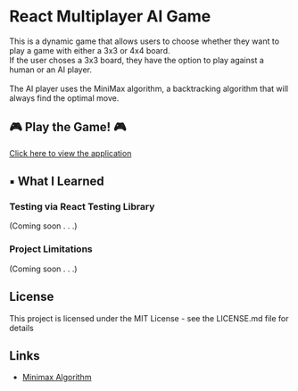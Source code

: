 
# React Multiplayer AI Game
This is a dynamic game that allows users to choose whether they want to play a game with either a 3x3 or 4x4 board.<br>
If the user choses a 3x3 board, they have the option to play against a human or an AI player.
<br><br>
The AI player uses the MiniMax algorithm, a backtracking algorithm that will always find the optimal move.

## :video_game: Play the Game! :video_game:	
[Click here to view the application](https://strangeforloop.github.io/react-mulitplayer-ai/)

## :black_small_square:	What I Learned
### Testing via React Testing Library
(Coming soon . . .)

### Project Limitations
(Coming soon . . .)

## License

This project is licensed under the MIT License - see the LICENSE.md file for details

## Links
* [Minimax Algorithm](https://en.wikipedia.org/wiki/Minimax)
